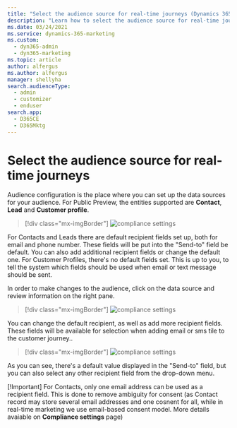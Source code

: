 ```yaml
---
title: "Select the audience source for real-time journeys (Dynamics 365 Marketing) | Microsoft Docs"
description: "Learn how to select the audience source for real-time journeys in Dynamics 365 Marketing."
ms.date: 03/24/2021
ms.service: dynamics-365-marketing
ms.custom: 
  - dyn365-admin
  - dyn365-marketing
ms.topic: article
author: alfergus
ms.author: alfergus
manager: shellyha
search.audienceType: 
  - admin
  - customizer
  - enduser
search.app: 
  - D365CE
  - D365Mktg
---
```


# Select the audience source for real-time journeys

Audience configuration is the place where you can set up the data sources for your audience. For Public Preview, the entities supported are **Contact**, **Lead** and **Customer profile**.  

> [!div class="mx-imgBorder"]
> ![compliance settings](media/audience-configuration.png)

For Contacts and Leads there are default recipient fields set up, both for email and phone number. These fields will be put into the "Send-to" field be default. You can also add additional recipient fields or change the default one.
For Customer Profiles, there's no default fields set. This is up to you, to tell the system which fields should be used when email or text message should be sent.

In order to make changes to the audience, click on the data source and review information on the right pane.

> [!div class="mx-imgBorder"]
> ![compliance settings](../media/audience-lead.png)
> 
You can change the default recipient, as well as add more recipient fields. These fields will be available for selection when adding email or sms tile to the customer journey..

> [!div class="mx-imgBorder"]
> ![compliance settings](../media/audience-email-tile.png)
> 
As you can see, there's a default value displayed in the "Send-to" field, but you can also select any other recipient field from the drop-down menu.

[!Important]
For Contacts, only one email address can be used as a recipient field. This is done to remove ambiguity for consent (as Contact record may store several email addresses and one cosnent for all, while in real-time marketing we use email-based consent model. More details avaiable on **Compliance settings** page) 
